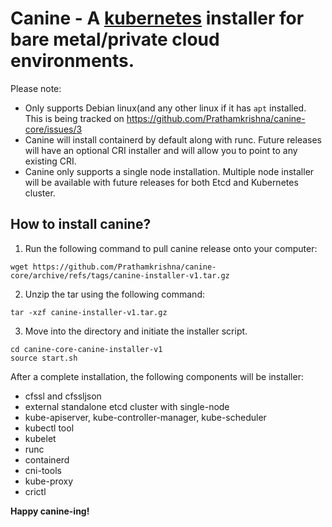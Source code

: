# Canine - A <a href="https://kubernetes.io/">kubernetes</a> installer for bare metal/private cloud environments.

Please note:
- Only supports Debian linux(and any other linux if it has `apt` installed. This is being tracked on https://github.com/Prathamkrishna/canine-core/issues/3
- Canine will install containerd by default along with runc. Future releases will have an optional CRI installer and will allow you to point to any existing CRI.
- Canine only supports a single node installation. Multiple node installer will be available with future releases for both Etcd and Kubernetes cluster.

## How to install canine?
1. Run the following command to pull canine release onto your computer:
```
wget https://github.com/Prathamkrishna/canine-core/archive/refs/tags/canine-installer-v1.tar.gz
```
2. Unzip the tar using the following command:
```
tar -xzf canine-installer-v1.tar.gz
```
3. Move into the directory and initiate the installer script.
```
cd canine-core-canine-installer-v1
source start.sh
```

After a complete installation, the following components will be installer:
- cfssl and cfssljson
- external standalone etcd cluster with single-node
- kube-apiserver, kube-controller-manager, kube-scheduler
- kubectl tool
- kubelet
- runc
- containerd
- cni-tools
- kube-proxy
- crictl

**Happy canine-ing!**
